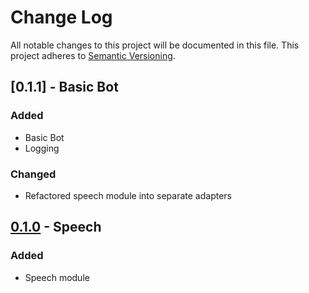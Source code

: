 # Change Log
All notable changes to this project will be documented in this file.
This project adheres to [Semantic Versioning](http://semver.org/).

## [0.1.1] - Basic Bot
### Added
- Basic Bot
- Logging

### Changed
- Refactored speech module into separate adapters

## [0.1.0] - Speech
### Added
- Speech module

[0.1.0]: https://bitbucket.org/bkvaluemeal/myai/issues/1/speech
